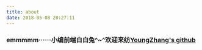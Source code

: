 ```yaml
---
title: about
date: 2018-05-08 20:27:11
---
```


### emmmmm······小编前端白白兔^~^欢迎来纺[YoungZhang's github](https://github.com/youngzhang08)